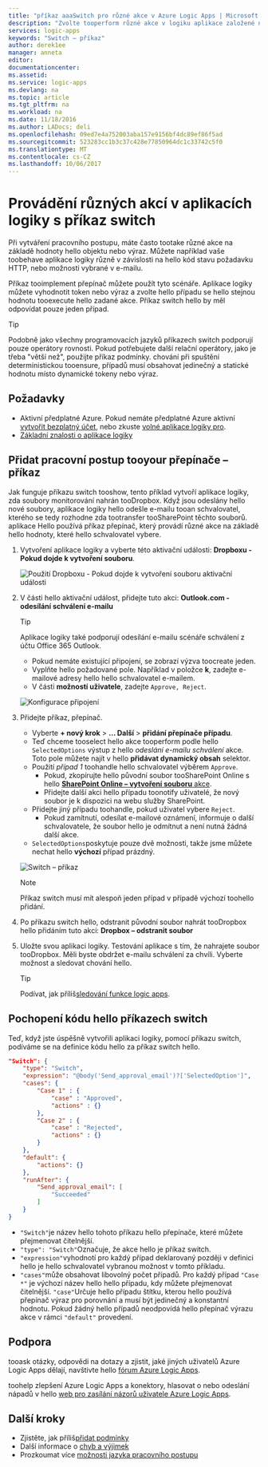 ```yaml
---
title: "příkaz aaaSwitch pro různé akce v Azure Logic Apps | Microsoft Docs"
description: "Zvolte tooperform různé akce v logiku aplikace založené na výrazu hodnoty pomocí příkazu switch"
services: logic-apps
keywords: "Switch – příkaz"
author: derek1ee
manager: anneta
editor: 
documentationcenter: 
ms.assetid: 
ms.service: logic-apps
ms.devlang: na
ms.topic: article
ms.tgt_pltfrm: na
ms.workload: na
ms.date: 11/18/2016
ms.author: LADocs; deli
ms.openlocfilehash: 09ed7e4a752003aba157e9156bf4dc89ef86f5ad
ms.sourcegitcommit: 523283cc1b3c37c428e77850964dc1c33742c5f0
ms.translationtype: MT
ms.contentlocale: cs-CZ
ms.lasthandoff: 10/06/2017
---
```

# <a name="perform-different-actions-in-logic-apps-with-a-switch-statement"></a>Provádění různých akcí v aplikacích logiky s příkaz switch

Při vytváření pracovního postupu, máte často tootake různé akce na základě hodnoty hello objektu nebo výraz. Můžete například vaše toobehave aplikace logiky různě v závislosti na hello kód stavu požadavku HTTP, nebo možnosti vybrané v e-mailu.

Příkaz tooimplement přepínač můžete použít tyto scénáře. Aplikace logiky můžete vyhodnotit token nebo výraz a zvolte hello případu se hello stejnou hodnotu tooexecute hello zadané akce. Příkaz switch hello by měl odpovídat pouze jeden případ.

> [!TIP]
> Podobně jako všechny programovacích jazyků příkazech switch podporují pouze operátory rovnosti. Pokud potřebujete další relační operátory, jako je třeba "větší než", použijte příkaz podmínky.
> chování při spuštění deterministickou tooensure, případů musí obsahovat jedinečný a statické hodnotu místo dynamické tokeny nebo výraz.

## <a name="prerequisites"></a>Požadavky

- Aktivní předplatné Azure. Pokud nemáte předplatné Azure aktivní [vytvořit bezplatný účet](https://azure.microsoft.com/free/), nebo zkuste [volné aplikace logiky pro](https://tryappservice.azure.com/).
- [Základní znalosti o aplikace logiky](logic-apps-what-are-logic-apps.md)

## <a name="add-a-switch-statement-tooyour-workflow"></a>Přidat pracovní postup tooyour přepínače – příkaz

Jak funguje příkazu switch tooshow, tento příklad vytvoří aplikace logiky, zda soubory monitorování nahrán tooDropbox. Když jsou odeslány hello nové soubory, aplikace logiky hello odešle e-mailu tooan schvalovatel, kterého se tedy rozhodne zda tootransfer tooSharePoint těchto souborů. aplikace Hello používá příkaz přepínač, který provádí různé akce na základě hello hodnoty, které hello schvalovatel vybere.

1. Vytvoření aplikace logiky a vyberte této aktivační události: **Dropboxu - Pokud dojde k vytvoření souboru**.

   ![Použití Dropboxu - Pokud dojde k vytvoření souboru aktivační události](./media/logic-apps-switch-case/dropbox-trigger.jpg)

2. V části hello aktivační událost, přidejte tuto akci: **Outlook.com - odesílání schválení e-mailu**

   > [!TIP]
   > Aplikace logiky také podporují odesílání e-mailu scénáře schválení z účtu Office 365 Outlook.

   - Pokud nemáte existující připojení, se zobrazí výzva toocreate jeden.
   - Vyplňte hello požadované pole. Například v položce **k**, zadejte e-mailové adresy hello hello schvalovatel e-mailem.
   - V části **možností uživatele**, zadejte `Approve, Reject`.

   ![Konfigurace připojení](./media/logic-apps-switch-case/send-approval-email-action.jpg)

3. Přidejte příkaz, přepínač.

   - Vyberte **+ nový krok** > **... Další** > **přidání přepínače případu**. 
   - Teď chceme tooselect hello akce tooperform podle hello `SelectedOptions` výstup z hello *odeslání e-mailu schválení* akce. 
   Toto pole můžete najít v hello **přidávat dynamický obsah** selektor.
   - Použití *případ 1* toohandle hello schvalovatel výběrem `Approve`.
     - Pokud, zkopírujte hello původní soubor tooSharePoint Online s hello [ **SharePoint Online – vytvoření souboru** akce](../connectors/connectors-create-api-sharepointonline.md).
     - Přidejte další akci hello případu toonotify uživatelé, že nový soubor je k dispozici na webu služby SharePoint.
   - Přidejte jiný případu toohandle, pokud uživatel vybere `Reject`.
     - Pokud zamítnutí, odesílat e-mailové oznámení, informuje o další schvalovatele, že soubor hello je odmítnut a není nutná žádná další akce.
   - `SelectedOptions`poskytuje pouze dvě možnosti, takže jsme můžete nechat hello **výchozí** případ prázdný.

   ![Switch – příkaz](./media/logic-apps-switch-case/switch.jpg)

   > [!NOTE]
   > Příkaz switch musí mít alespoň jeden případ v případě výchozí toohello přidání.

4. Po příkazu switch hello, odstranit původní soubor nahrát tooDropbox hello přidáním tuto akci: **Dropbox – odstranit soubor**

5. Uložte svou aplikaci logiky. Testování aplikace s tím, že nahrajete soubor tooDropbox. Měli byste obdržet e-mailu schválení za chvíli. Vyberte možnost a sledovat chování hello.

   > [!TIP]
   > Podívat, jak příliš[sledování funkce logic apps](logic-apps-monitor-your-logic-apps.md).

## <a name="understand-hello-code-behind-switch-statements"></a>Pochopení kódu hello příkazech switch

Teď, když jste úspěšně vytvořili aplikaci logiky, pomocí příkazu switch, podíváme se na definice kódu hello za příkaz switch hello.

```json
"Switch": {
    "type": "Switch",
    "expression": "@body('Send_approval_email')?['SelectedOption']",
    "cases": {
        "Case 1" : {
            "case" : "Approved",
            "actions" : {}
        },
        "Case 2" : {
            "case" : "Rejected",
            "actions" : {}
        }
    },
    "default": {
        "actions": {}
    },
    "runAfter": {
        "Send_approval_email": [
            "Succeeded"
        ]
    }
}
```

* `"Switch"`je název hello tohoto příkazu hello přepínače, které můžete přejmenovat čitelnější. 
* `"type": "Switch"`Označuje, že akce hello je příkaz switch. 
* `"expression"`vyhodnotí pro každý případ deklarovaný později v definici hello je hello schvalovatel vybranou možnost v tomto příkladu. 
* `"cases"`může obsahovat libovolný počet případů. Pro každý případ `"Case *"` je výchozí název hello hello případu, kdy můžete přejmenovat čitelnější. 
`"case"`Určuje hello případu štítku, kterou hello používá přepínač výraz pro porovnání a musí být jedinečný a konstantní hodnotu. Pokud žádný hello případů neodpovídá hello přepínač výrazu akce v rámci `"default"` provedení.

## <a name="get-help"></a>Podpora

tooask otázky, odpovědi na dotazy a zjistit, jaké jiných uživatelů Azure Logic Apps dělají, navštivte hello [fórum Azure Logic Apps](https://social.msdn.microsoft.com/Forums/en-US/home?forum=azurelogicapps).

toohelp zlepšení Azure Logic Apps a konektory, hlasovat o nebo odeslání nápadů v hello [web pro zasílání názorů uživatele Azure Logic Apps](http://aka.ms/logicapps-wish).

## <a name="next-steps"></a>Další kroky

- Zjistěte, jak příliš[přidat podmínky](logic-apps-use-logic-app-features.md)
- Další informace o [chyb a výjimek](logic-apps-exception-handling.md)
- Prozkoumat více [možnosti jazyka pracovního postupu](logic-apps-author-definitions.md)